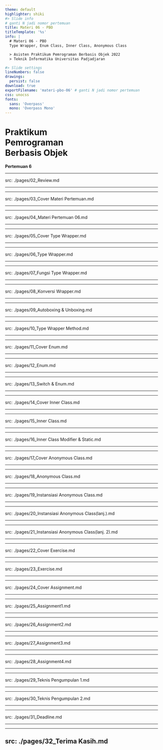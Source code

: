 ```yaml
---
theme: default
highlighter: shiki
#> Slide info
# ganti N jadi nomor pertemuan
title: Materi 06 - PBO
titleTemplate: '%s'
info: |
  # Materi 06 - PBO
  Type Wrapper, Enum Class, Inner Class, Anonymous Class

  > Asisten Praktikum Pemrograman Berbasis Objek 2022  
  > Teknik Informatika Universitas Padjadjaran

#> Slide settings
lineNumbers: false
drawings:
  persist: false
download: true
exportFilename: 'materi-pbo-06' # ganti N jadi nomor pertemuan
css: unocss
fonts:
  sans: 'Overpass'
  mono: 'Overpass Mono'
---
```


# Praktikum<br>Pemrograman<br>Berbasis Objek

**Pertemuan 6**

---
src: ./pages/02_Review.md 

---
---
src: ./pages/03_Cover Materi Pertemuan.md 

---
---
src: ./pages/04_Materi Pertemuan 06.md 

---
---
src: ./pages/05_Cover Type Wrapper.md 

---
---
src: ./pages/06_Type Wrapper.md 

---
---
src: ./pages/07_Fungsi Type Wrapper.md 

---
---
src: ./pages/08_Konversi Wrapper.md 

---
---
src: ./pages/09_Autoboxing & Unboxing.md 

---
---
src: ./pages/10_Type Wrapper Method.md 

---
---
src: ./pages/11_Cover Enum.md 

---
---
src: ./pages/12_Enum.md 

---

---
src: ./pages/13_Switch & Enum.md 

---
---
src: ./pages/14_Cover Inner Class.md 

---
---
src: ./pages/15_Inner Class.md 

---
---
src: ./pages/16_Inner Class Modifier & Static.md 

---
---
src: ./pages/17_Cover Anonymous Class.md 

---
---
src: ./pages/18_Anonymous Class.md 

---
---
src: ./pages/19_Instansiasi Anonymous Class.md 

---
---
src: ./pages/20_Instansiasi Anonymous Class(lanj.).md 

---
---
src: ./pages/21_Instansiasi Anonymous Class(lanj. 2).md 

---
---
src: ./pages/22_Cover Exercise.md 

---
---
src: ./pages/23_Exercise.md 

---
---
src: ./pages/24_Cover Assignment.md 

---
---
src: ./pages/25_Assignment1.md 

---
---
src: ./pages/26_Assignment2.md 

---
---
src: ./pages/27_Assignment3.md 

---
---
src: ./pages/28_Assignment4.md 

---
---
src: ./pages/29_Teknis Pengumpulan 1.md 

---
---
src: ./pages/30_Teknis Pengumpulan 2.md 

---
---
src: ./pages/31_Deadline.md 

---
---
src: ./pages/32_Terima Kasih.md 
---